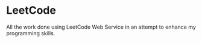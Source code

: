 # LeetCode
All the work done using LeetCode Web Service in an attempt to enhance my programming skills.
